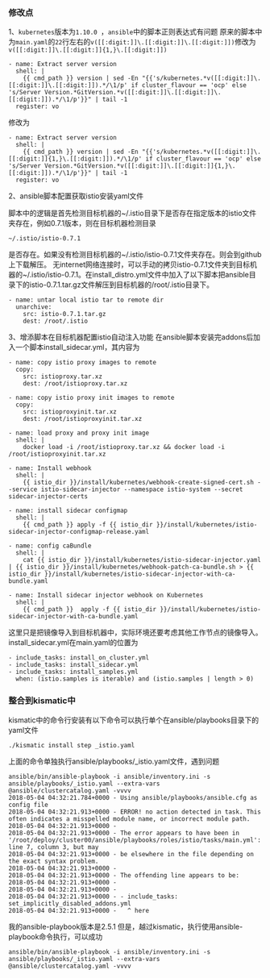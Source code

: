 ### 修改点
1、`kubernetes`版本为`1.10.0 `，`ansible`中的脚本正则表达式有问题
原来的脚本中为`main.yaml`的`22`行左右的`v([[:digit:]]\.[[:digit:]]\.[[:digit:]])`修改为`v([[:digit:]]\.[[:digit:]]{1,}\.[[:digit:]])`
```
- name: Extract server version
  shell: |
    {{ cmd_path }} version | sed -En "{{'s/kubernetes.*v([[:digit:]]\.[[:digit:]]\.[[:digit:]]).*/\1/p' if cluster_flavour == 'ocp' else 's/Server Version.*GitVersion.*v([[:digit:]]\.[[:digit:]]\.[[:digit:]]).*/\1/p'}}" | tail -1
  register: vo
```
修改为
```
- name: Extract server version
  shell: |
    {{ cmd_path }} version | sed -En "{{'s/kubernetes.*v([[:digit:]]\.[[:digit:]]{1,}\.[[:digit:]]).*/\1/p' if cluster_flavour == 'ocp' else 's/Server Version.*GitVersion.*v([[:digit:]]\.[[:digit:]]{1,}\.[[:digit:]]).*/\1/p'}}" | tail -1
  register: vo
```
2、ansible脚本配置获取istio安装yaml文件

脚本中的逻辑是首先检测目标机器的~/.istio目录下是否存在指定版本的istio文件夹存在，例如0.7.1版本，则在目标机器检测目录
```
~/.istio/istio-0.7.1
```
是否存在。如果没有检测目标机器的~/.istio/istio-0.7.1文件夹存在。则会到github上下载解压。
无internet网络连接时，可以手动的拷贝istio-0.7.1文件夹到目标机器的~/.istio/istio-0.7.1。在install_distro.yml文件中加入了以下脚本把ansible目录下的istio-0.7.1.tar.gz文件解压到目标机器的/root/.istio目录下。
```
- name: untar local istio tar to remote dir
  unarchive:
    src: istio-0.7.1.tar.gz
    dest: /root/.istio
```

3、增添脚本在目标机器配置istio自动注入功能
在ansible脚本安装完addons后加入一个脚本install_sidecar.yml，其内容为
```
- name: copy istio proxy images to remote
  copy:
    src: istioproxy.tar.xz
    dest: /root/istioproxy.tar.xz

- name: copy istio proxy init images to remote
  copy:
    src: istioproxyinit.tar.xz
    dest: /root/istioproxyinit.tar.xz

- name: load proxy and proxy init image
  shell: |
    docker load -i /root/istioproxy.tar.xz && docker load -i /root/istioproxyinit.tar.xz

- name: Install webhook
  shell: |
    {{ istio_dir }}/install/kubernetes/webhook-create-signed-cert.sh --service istio-sidecar-injector --namespace istio-system --secret sidecar-injector-certs

- name: install sidecar configmap
  shell: |
    {{ cmd_path }} apply -f {{ istio_dir }}/install/kubernetes/istio-sidecar-injector-configmap-release.yaml

- name: config caBundle
  shell: |
    cat {{ istio_dir }}/install/kubernetes/istio-sidecar-injector.yaml | {{ istio_dir }}/install/kubernetes/webhook-patch-ca-bundle.sh > {{ istio_dir }}/install/kubernetes/istio-sidecar-injector-with-ca-bundle.yaml

- name: Install sidecar injector webhook on Kubernetes
  shell: |
    {{ cmd_path }}  apply -f {{ istio_dir }}/install/kubernetes/istio-sidecar-injector-with-ca-bundle.yaml
```
这里只是把镜像导入到目标机器中，实际环境还要考虑其他工作节点的镜像导入。
install_sidecar.yml在main.yaml的位置为
```
- include_tasks: install_on_cluster.yml
- include_tasks: install_sidecar.yml
- include_tasks: install_samples.yml
  when: (istio.samples is iterable) and (istio.samples | length > 0)
```
### 整合到kismatic中
kismatic中的命令行安装有以下命令可以执行单个在ansible/playbooks目录下的yaml文件

```
./kismatic install step _istio.yaml
```
上面的命令单独执行ansible/playbooks/_istio.yaml文件，遇到问题
```
ansible/bin/ansible-playbook -i ansible/inventory.ini -s ansible/playbooks/_istio.yaml --extra-vars @ansible/clustercatalog.yaml -vvvv
2018-05-04 04:32:21.784+0000 - Using ansible/playbooks/ansible.cfg as config file
2018-05-04 04:32:21.913+0000 - ERROR! no action detected in task. This often indicates a misspelled module name, or incorrect module path.
2018-05-04 04:32:21.913+0000 - 
2018-05-04 04:32:21.913+0000 - The error appears to have been in '/root/deploy/cluster00/ansible/playbooks/roles/istio/tasks/main.yml': line 7, column 3, but may
2018-05-04 04:32:21.913+0000 - be elsewhere in the file depending on the exact syntax problem.
2018-05-04 04:32:21.913+0000 - 
2018-05-04 04:32:21.913+0000 - The offending line appears to be:
2018-05-04 04:32:21.913+0000 - 
2018-05-04 04:32:21.913+0000 - 
2018-05-04 04:32:21.913+0000 - - include_tasks: set_implicitly_disabled_addons.yml
2018-05-04 04:32:21.913+0000 -   ^ here
```
我的ansible-playbook版本是2.5.1
但是，越过kismatic，执行使用ansible-playbook命令执行，可以成功
```
ansible/bin/ansible-playbook -i ansible/inventory.ini -s ansible/playbooks/_istio.yaml --extra-vars @ansible/clustercatalog.yaml -vvvv
```